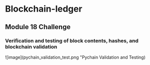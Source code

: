 # Blockchain-ledger
## Module 18 Challenge

### Verification and testing of block contents, hashes, and blockchain validation

![image](pychain_validation_test.png "Pychain Validation and Testing)